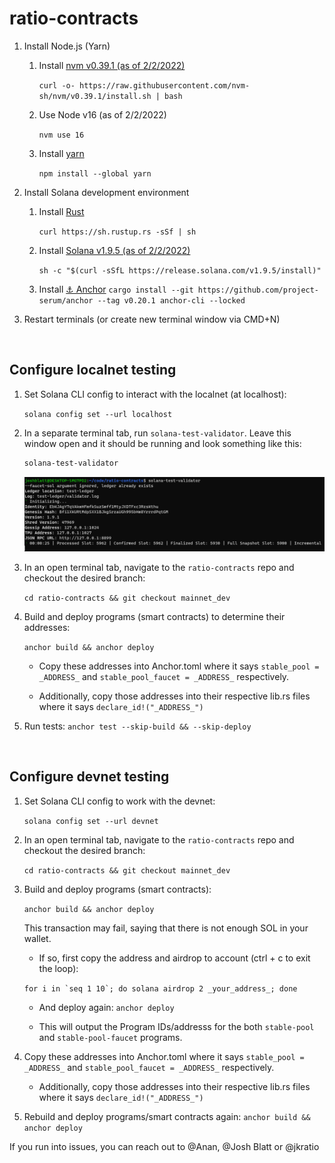 # ratio-contracts

1. Install Node.js (Yarn)
    1. Install [nvm v0.39.1 (as of 2/2/2022)](https://github.com/nvm-sh/nvm#installing-and-updating)

       ```curl -o- https://raw.githubusercontent.com/nvm-sh/nvm/v0.39.1/install.sh | bash```
    2. Use Node v16 (as of 2/2/2022)
         
       ```nvm use 16```
    3. Install [yarn](https://classic.yarnpkg.com/lang/en/docs/install/#mac-stable)
    
       ```npm install --global yarn```

1. Install Solana development environment
    1. Install [Rust](https://doc.rust-lang.org/cargo/getting-started/installation.html)
    
       ```curl https://sh.rustup.rs -sSf | sh```
    2. Install [Solana v1.9.5 (as of 2/2/2022)](https://docs.solana.com/cli/install-solana-cli-tools)
    
       ```sh -c "$(curl -sSfL https://release.solana.com/v1.9.5/install)"```
    3. Install [⚓ Anchor](https://project-serum.github.io/anchor/getting-started/installation.html#install-rust)
       ```cargo install --git https://github.com/project-serum/anchor --tag v0.20.1 anchor-cli --locked```

1. Restart terminals (or create new terminal window via CMD+N)

<br>

## Configure localnet testing

1. Set Solana CLI config to interact with the localnet (at localhost):

   ```solana config set --url localhost```

1. In a separate terminal tab, run `solana-test-validator`. Leave this window open and it should be running and look something like this:
   
   ```zsh
   solana-test-validator
   ```
   ![init-validator](./.github/init-validator.png)

1. In an open terminal tab, navigate to the `ratio-contracts` repo and checkout the desired branch:

   ```cd ratio-contracts && git checkout mainnet_dev```

1. Build and deploy programs (smart contracts) to determine their addresses:

   ```anchor build && anchor deploy```

    - Copy these addresses into Anchor.toml where it says `stable_pool = _ADDRESS_` and `stable_pool_faucet = _ADDRESS_`  respectively.

    - Additionally, copy those addresses into their respective lib.rs files where it says `declare_id!("_ADDRESS_")`

1. Run tests: `anchor test --skip-build && --skip-deploy`

<br>

## Configure devnet testing

1. Set Solana CLI config to work with the devnet:

   ```solana config set --url devnet```

1. In an open terminal tab, navigate to the `ratio-contracts` repo and checkout the desired branch:

   ```cd ratio-contracts && git checkout mainnet_dev```

1. Build and deploy programs (smart contracts):

   ```anchor build && anchor deploy```

   This transaction may fail, saying that there is not enough SOL in your wallet.

     - If so, first copy the address and airdrop to account (ctrl + c to exit the loop):

   ```for i in `seq 1 10`; do solana airdrop 2 _your_address_; done```
   
     - And deploy again:
       ```anchor deploy```

     - This will output the Program IDs/addresss for the both `stable-pool` and `stable-pool-faucet` programs.


1. Copy these addresses into Anchor.toml where it says `stable_pool = _ADDRESS_` and `stable_pool_faucet = _ADDRESS_`  respectively.

     - Additionally, copy those addresses into their respective lib.rs files where it says `declare_id!("_ADDRESS_")`

1. Rebuild and deploy programs/smart contracts again: `anchor build && anchor deploy`

If you run into issues, you can reach out to @Anan, @Josh Blatt or @jkratio
